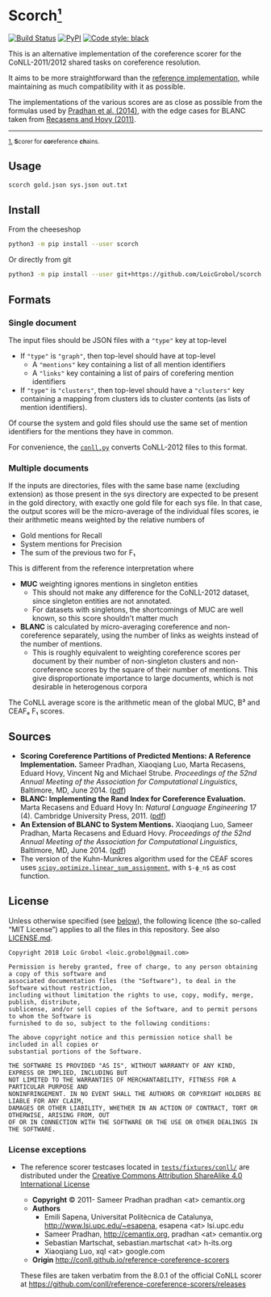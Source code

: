 <!-- markdownlint-disable MD033 MD003 -->

Scorch<a id="footnote-0-1-backref" href="#footnote-0-1">¹</a>
======

[![Build Status](https://github.com/LoicGrobol/scorch/workflows/CI/badge.svg)](https://github.com/LoicGrobol/scorch/actions?query=workflow%3ACI)
[![PyPI](https://img.shields.io/pypi/v/scorch.svg)](https://pypi.org/project/scorch)
[![Code style: black](https://img.shields.io/badge/code%20style-black-000000.svg)](https://github.com/psf/black)

This is an alternative implementation of the coreference scorer for the CoNLL-2011/2012 shared tasks
on coreference resolution.

It aims to be more straightforward than the [reference implementation][ref-scorer], while
maintaining as much compatibility with it as possible.

The implementations of the various scores are as close as possible from the formulas used by
<a href="#pradhan2014scoring">Pradhan et al. (2014)</a>, with the edge cases for BLANC taken from
<a href="recasens2011BLANC">Recasens and Hovy (2011)</a>.

---
<sub><a id="footnote-0-1" href="#footnote-0-1-backref">1.</a> **S**corer for **cor**eference **ch**ains.</sub>

[ref-scorer]: https://github.com/conll/reference-coreference-scorers

## Usage

```bash
scorch gold.json sys.json out.txt
```

## Install

From the cheeseshop

```bash
python3 -m pip install --user scorch
```

Or directly from git

```bash
python3 -m pip install --user git+https://github.com/LoicGrobol/scorch.git
```

## Formats

### Single document

The input files should be JSON files with a `"type"` key at top-level

- If `"type"` is `"graph"`, then top-level should have at top-level
  - A `"mentions"` key containing a list of all mention identifiers
  - A `"links"` key containing a list of pairs of corefering mention identifiers
- If `"type"` is `"clusters"`, then top-level should have a `"clusters"` key containing a mapping
  from clusters ids to cluster contents (as lists of mention identifiers).

Of course the system and gold files should use the same set of mention identifiers for the mentions
they have in common.

For convenience, the [`conll.py`](/scorch/conll.py) converts CoNLL-2012 files to this format.

### Multiple documents

If the inputs are directories, files with the same base name (excluding extension) as those present
in the sys directory are expected to be present in the gold directory, with exactly one gold file
for each sys file.
In that case, the output scores will be the micro-average of the individual files
scores, ie their arithmetic means weighted by the relative numbers of

- Gold mentions for Recall
- System mentions for Precision
- The sum of the previous two for F₁

This is different from the reference interpretation where

- **MUC** weighting ignores mentions in singleton entities
  - This should not make any difference for the CoNLL-2012 dataset, since singleton entities are not
    annotated.
  - For datasets with singletons, the shortcomings of MUC are well known, so this score shouldn't
    matter much
- **BLANC** is calculated by micro-averaging coreference and non-coreference separately, using
  the number of links as weights instead of the number of mentions.
  - This is roughly equivalent to weighting coreference scores per document by their number of
    non-singleton clusters and non-coreference scores by the square of their number of mentions.
    This give disproportionate importance to large documents, which is not desirable
    in heterogenous corpora

The CoNLL average score is the arithmetic mean of the global MUC, B³ and CEAFₑ F₁ scores.

## Sources

- <a id="pradhan2014scoring" />**Scoring Coreference Partitions of Predicted Mentions: A Reference
  Implementation.** Sameer Pradhan, Xiaoqiang Luo, Marta Recasens, Eduard Hovy, Vincent Ng and
  Michael Strube. *Proceedings of the 52nd Annual Meeting of the Association for Computational
  Linguistics*, Baltimore, MD, June 2014. ([pdf](http://aclweb.org/anthology/P/P14/P14-2006.pdf))
- <a id="recasens2011BLANC" />**BLANC: Implementing the Rand Index for Coreference Evaluation.**
  Marta Recasens and Eduard Hovy In: *Natural Language Engineering* 17 (4). Cambridge University
  Press, 2011.
  ([pdf](http://citeseerx.ist.psu.edu/viewdoc/download?doi=10.1.1.300.9229&rep=rep1&type=pdf))
- <a id="luo2014BLANC" /> **An Extension of BLANC to System Mentions.** Xiaoqiang Luo, Sameer
  Pradhan, Marta Recasens and Eduard Hovy. *Proceedings of the 52nd Annual Meeting of the
  Association for Computational Linguistics*, Baltimore, MD, June 2014.
  ([pdf](http://aclweb.org/anthology/P/P14/P14-2005.pdf))
- The version of the Kuhn-Munkres algorithm used for the CEAF scores uses
  [`scipy.optimize.linear_sum_assignment`](https://docs.scipy.org/doc/latest/reference/generated/scipy.optimize.linear_sum_assignment.html),
  with `$-ϕ_n$` as cost function.

## License

Unless otherwise specified (see <a href="#license-exceptions">below</a>), the following licence (the
so-called “MIT License”) applies to all the files in this repository.
See also [LICENSE.md](LICENSE.md).

```text
Copyright 2018 Loïc Grobol <loic.grobol@gmail.com>

Permission is hereby granted, free of charge, to any person obtaining a copy of this software and
associated documentation files (the "Software"), to deal in the Software without restriction,
including without limitation the rights to use, copy, modify, merge, publish, distribute,
sublicense, and/or sell copies of the Software, and to permit persons to whom the Software is
furnished to do so, subject to the following conditions:

The above copyright notice and this permission notice shall be included in all copies or
substantial portions of the Software.

THE SOFTWARE IS PROVIDED "AS IS", WITHOUT WARRANTY OF ANY KIND, EXPRESS OR IMPLIED, INCLUDING BUT
NOT LIMITED TO THE WARRANTIES OF MERCHANTABILITY, FITNESS FOR A PARTICULAR PURPOSE AND
NONINFRINGEMENT. IN NO EVENT SHALL THE AUTHORS OR COPYRIGHT HOLDERS BE LIABLE FOR ANY CLAIM,
DAMAGES OR OTHER LIABILITY, WHETHER IN AN ACTION OF CONTRACT, TORT OR OTHERWISE, ARISING FROM, OUT
OF OR IN CONNECTION WITH THE SOFTWARE OR THE USE OR OTHER DEALINGS IN THE SOFTWARE.
```

### <a id="license-exceptions">License exceptions</a>

- The reference scorer testcases located in
  [`tests/fixtures/conll/`](tests/fixtures/conll/datafiles) are distributed under the [Creative
  Commons Attribution ShareAlike 4.0 International
  License](http://creativecommons.org/licenses/by-sa/4.0/)
  - **Copyright** © 2011- Sameer Pradhan pradhan \<at\> cemantix.org
  - **Authors**
    - Emili Sapena, Universitat Politècnica de Catalunya, <http://www.lsi.upc.edu/~esapena>, esapena
      \<at\> lsi.upc.edu
    - Sameer Pradhan, <http://cemantix.org>, pradhan \<at\> cemantix.org
    - Sebastian Martschat, sebastian.martschat \<at\> h-its.org
    - Xiaoqiang Luo, xql \<at\> google.com
  - **Origin** <http://conll.github.io/reference-coreference-scorers>
  
  These files are taken verbatim from the 8.0.1 of the official CoNLL scorer at <https://github.com/conll/reference-coreference-scorers/releases>
